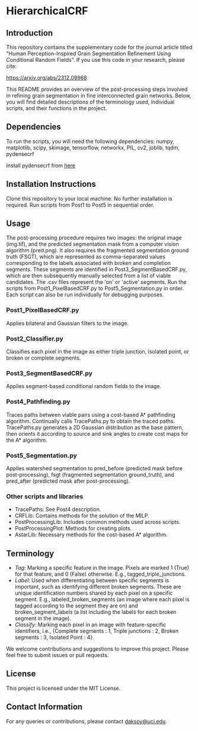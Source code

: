 # HierarchicalCRF

## Introduction
This repository contains the supplementary code for the journal article titled "Human Perception-Inspired Grain Segmentation Refinement Using Conditional Random Fields". If you use this code in your research, please cite:

https://arxiv.org/abs/2312.09968
<CITATION INFORMATION WILL BE PROVIDED ONCE AVAILABLE>

This README provides an overview of the post-processing steps involved in refining grain segmentation in fine interconnected grain networks. Below, you will find detailed descriptions of the terminology used, individual scripts, and their functions in the project.

## Dependencies
To run the scripts, you will need the following dependencies:
numpy, matplotlib, scipy, skimage, tensorflow, networkx, PIL, cv2, joblib, tqdm, pydensecrf

Install pydensecrf from [here](https://github.com/lucasb-eyer/pydensecrf)

## Installation Instructions
Clone this repository to your local machine. No further installation is required. Run scripts from Post1 to Post5 in sequential order.

## Usage
The post-processing procedure requires two images: the original image (img.tif), and the predicted segmentation mask from a computer vision algorithm (pred.png). It also requires the fragmented segmentation ground truth (FSGT), which are represented as comma-separated values corresponding to the labels associated with broken and completion segments. These segments are identified in Post3_SegmentBasedCRF.py, which are then subsequently manually selected from a list of viable candidates. The .csv files represent the 'on' or 'active' segments. Run the scripts from Post1_PixelBasedCRF.py to Post5_Segmentation.py in order. Each script can also be run individually for debugging purposes.

### Post1_PixelBasedCRF.py
Applies bilateral and Gaussian filters to the image.

### Post2_Classifier.py
Classifies each pixel in the image as either triple junction, isolated point, or broken or complete segments.

### Post3_SegmentBasedCRF.py
Applies segment-based conditional random fields to the image.

### Post4_Pathfinding.py
Traces paths between viable pairs using a cost-based A* pathfinding algorithm. Continually calls TracePaths.py to obtain the traced paths. TracePaths.py generates a 2D Gaussian distribution as the base pattern, then orients it according to source and sink angles to create cost maps for the A* algorithm.

### Post5_Segmentation.py
Applies watershed segmentation to pred_before (predicted mask before post-processing), fsgt (fragmented segmentation ground_truth), and pred_after (predicted mask after post-processing).

### Other scripts and libraries
- TracePaths: See Post4 description.
- CRFLib: Contains methods for the solution of the MILP.
- PostProcessingLib: Includes common methods used across scripts.
- PostProcessingPlot: Methods for creating plots.
- AstarLib: Necessary methods for the cost-based A* algorithm.

## Terminology
- *Tag*: Marking a specific feature in the image. Pixels are marked 1 (True) for that feature, and 0 (False) otherwise. E.g., tagged_triple_junctions.
- *Label*: Used when differentiating between specific segments is important, such as identifying different broken segments. These are unique identification numbers shared by each pixel on a specific segment. E.g., labeled_broken_segments (an image where each pixel is tagged according to the segment they are on) and broken_segment_labels (a list including the labels for each broken segment in the image).
- *Classify*: Marking each pixel in an image with feature-specific identifiers, i.e., {Complete segments : 1, Triple junctions : 2, Broken segments : 3, Isolated Point : 4}.

We welcome contributions and suggestions to improve this project. Please feel free to submit issues or pull requests.

## License
This project is licensed under the MIT License.

## Contact Information
For any queries or contributions, please contact [daksoy@uci.edu](daksoy@uci.edu).

